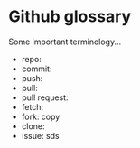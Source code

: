 # Github glossary

Some important terminology...

- repo: 
- commit: 
- push: 
- pull: 
- pull request: 
- fetch: 
- fork: copy
- clone: 
- issue: 
sds
